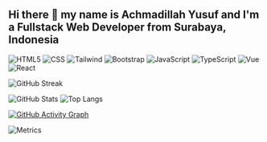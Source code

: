 ## Hi there 👋 my name is Achmadillah Yusuf and I'm a Fullstack Web Developer from Surabaya, Indonesia

![HTML5](https://img.icons8.com/color/48/html-5--v1.png)
![CSS](https://img.icons8.com/color/48/css3.png)
![Tailwind](https://img.icons8.com/color/48/tailwind_css.png)
![Bootstrap](https://img.icons8.com/ios-filled/50/bootstrap.png)
![JavaScript](https://img.icons8.com/fluency/48/javascript.png)
![TypeScript](https://img.icons8.com/color/48/typescript.png)
![Vue](https://img.icons8.com/color/48/vue-js.png)
![React](https://img.icons8.com/color/48/react-native.png)

![GitHub Streak](https://github-readme-streak-stats.herokuapp.com/?user=d4goat&theme=tokyonight)

![GitHub Stats](https://github-readme-stats.vercel.app/api?username=d4goat&show_icons=true&theme=dark)
![Top Langs](https://github-readme-stats.vercel.app/api/top-langs/?username=d4goat&layout=compact&theme=dark)

[![GitHub Activity Graph](https://github-readme-activity-graph.vercel.app/graph?username=d4goat&bg_color=000000&color=52a35b&line=098500&point=424941&area=true&hide_border=true)](https://github.com/ashutosh00710/github-readme-activity-graph)

![Metrics](https://github.com/d4goat/d4goat/blob/main/github-metrics.svg)
<!--
**d4goat/d4goat** is a ✨ _special_ ✨ repository because its `README.md` (this file) appears on your GitHub profile.

Here are some ideas to get you started:

- 🔭 I’m currently working on ...
- 🌱 I’m currently learning ...
- 👯 I’m looking to collaborate on ...
- 🤔 I’m looking for help with ...
- 💬 Ask me about ...
- 📫 How to reach me: ...
- 😄 Pronouns: ...
- ⚡ Fun fact: ...
-->
